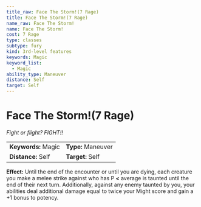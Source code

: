 ```yaml
---
title_raw: Face The Storm!(7 Rage)
title: Face The Storm!(7 Rage)
name_raw: Face The Storm!
name: Face The Storm!
cost: 7 Rage
type: classes
subtype: fury
kind: 3rd-level features
keywords: Magic
keyword_list:
  - Magic
ability_type: Maneuver
distance: Self
target: Self
---
```


# Face The Storm!(7 Rage)

*Fight or flight? FIGHT!!*

|                     |                    |
| :------------------ | :----------------- |
| **Keywords:** Magic | **Type:** Maneuver |
| **Distance:** Self  | **Target:** Self   |

**Effect:** Until the end of the encounter or until you are dying, each creature you make a melee strike against who has P **\<** average is taunted until the end of their next turn. Additionally, against any enemy taunted by you, your abilities deal additional damage equal to twice your Might score and gain a +1 bonus to potency.
